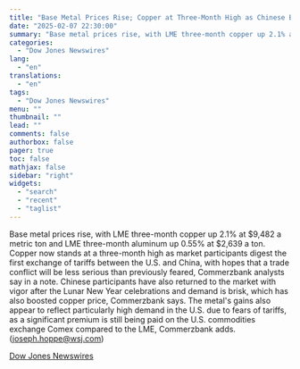 ```yaml
---
title: "Base Metal Prices Rise; Copper at Three-Month High as Chinese Buyers Return — Market Talk"
date: "2025-02-07 22:30:00"
summary: "Base metal prices rise, with LME three-month copper up 2.1% at $9,482 a metric ton and LME three-month aluminum up 0.55% at $2,639 a ton. Copper now stands at a three-month high as market participants digest the first exchange of tariffs between the U.S. and China, with hopes that a..."
categories:
  - "Dow Jones Newswires"
lang:
  - "en"
translations:
  - "en"
tags:
  - "Dow Jones Newswires"
menu: ""
thumbnail: ""
lead: ""
comments: false
authorbox: false
pager: true
toc: false
mathjax: false
sidebar: "right"
widgets:
  - "search"
  - "recent"
  - "taglist"
---
```


Base metal prices rise, with LME three-month copper up 2.1% at $9,482 a metric ton and LME three-month aluminum up 0.55% at $2,639 a ton. Copper now stands at a three-month high as market participants digest the first exchange of tariffs between the U.S. and China, with hopes that a trade conflict will be less serious than previously feared, Commerzbank analysts say in a note. Chinese participants have also returned to the market with vigor after the Lunar New Year celebrations and demand is brisk, which has also boosted copper price, Commerzbank says. The metal's gains also appear to reflect particularly high demand in the U.S. due to fears of tariffs, as a significant premium is still being paid on the U.S. commodities exchange Comex compared to the LME, Commerzbank adds. (joseph.hoppe@wsj.com)

[Dow Jones Newswires](https://www.tradingview.com/news/DJN_DN20250207006948:0/)
